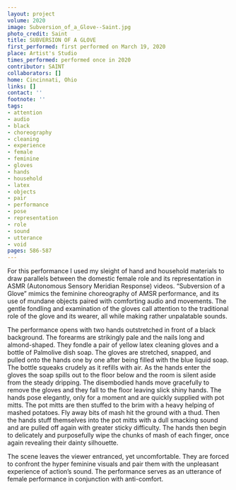 ```yaml
---
layout: project
volume: 2020
image: Subversion_of_a_Glove--Saint.jpg
photo_credit: Saint
title: SUBVERSION OF A GLOVE
first_performed: first performed on March 19, 2020
place: Artist's Studio
times_performed: performed once in 2020
contributor: SAINT
collaborators: []
home: Cincinnati, Ohio
links: []
contact: ''
footnote: ''
tags:
- attention
- audio
- black
- choreography
- cleaning
- experience
- female
- feminine
- gloves
- hands
- household
- latex
- objects
- pair
- performance
- pose
- representation
- role
- sound
- utterance
- void
pages: 586-587
---
```

For this performance I used my sleight of hand and household materials to draw parallels between the domestic female role and its representation in ASMR (Autonomous Sensory Meridian Response) videos. “Subversion of a Glove” mimics the feminine choreography of AMSR performance, and its use of mundane objects paired with comforting audio and movements. The gentle fondling and examination of the gloves call attention to the traditional role of the glove and its wearer, all while making rather unpalatable sounds.

The performance opens with two hands outstretched in front of a black background. The forearms are strikingly pale and the nails long and almond-shaped. They fondle a pair of yellow latex cleaning gloves and a bottle of Palmolive dish soap. The gloves are stretched, snapped, and pulled onto the hands one by one after being filled with the blue liquid soap. The bottle squeaks crudely as it refills with air. As the hands enter the gloves the soap spills out to the floor below and the room is silent aside from the steady dripping. The disembodied hands move gracefully to remove the gloves and they fall to the floor leaving slick shiny hands. The hands pose elegantly, only for a moment and are quickly supplied with pot mitts. The pot mitts are then stuffed to the brim with a heavy helping of mashed potatoes. Fly away bits of mash hit the ground with a thud. Then the hands stuff themselves into the pot mitts with a dull smacking sound and are pulled off again with greater sticky difficulty. The hands then begin to delicately and purposefully wipe the chunks of mash of each finger, once again revealing their dainty silhouette. 

The scene leaves the viewer entranced, yet uncomfortable. They are forced to confront the hyper feminine visuals and pair them with the unpleasant experience of action’s sound. The performance serves as an utterance of female performance in conjunction with anti-comfort. 